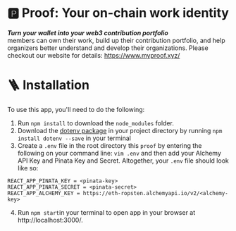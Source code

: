 # 🅿️ Proof: Your on-chain work identity

***Turn your wallet into your web3 contribution portfolio***\
members can own their work, build up their contribution portfolio, and help organizers better understand and develop their organizations.
Please checkout our website for details: https://www.myproof.xyz/

# 🪜 Installation
To use this app, you'll need to do the following:

1. Run `npm install` to download the `node_modules` folder.
2. Download the [dotenv package](https://www.npmjs.com/package/dotenv) in your project directory by running `npm install dotenv --save` in your terminal
3. Create a `.env` file in the root directory this `proof` by entering the following on your command line: `vim .env` and then add your Alchemy API Key and Pinata Key and Secret. Altogether, your `.env` file should look like so:

```
REACT_APP_PINATA_KEY = <pinata-key>
REACT_APP_PINATA_SECRET = <pinata-secret>
REACT_APP_ALCHEMY_KEY = https://eth-ropsten.alchemyapi.io/v2/<alchemy-key>
```
4. Run `npm start`in your terminal to open app in your browser at http://localhost:3000/.
